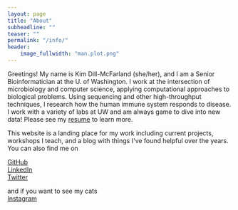 ```yaml
---
layout: page
title: "About"
subheadline: ""
teaser: ""
permalink: "/info/"
header:
    image_fullwidth: "man.plot.png"
---
```


Greetings! My name is Kim Dill-McFarland (she/her), and I am a Senior Bioinformatician at the U. of Washington. I work at the intersection of microbiology and computer science, applying computational approaches to biological problems. Using sequencing and other high-throughput techniques, I research how the human immune system responds to disease. I work with a variety of labs at UW and am always game to dive into new data! Please see my [resume][resume] to learn more.

This website is a landing place for my work including current projects, workshops I teach, and a blog with things I've found helpful over the years. You can also find me on

[GitHub](https://github.com/kdillmcfarland)  
[LinkedIn](https://www.linkedin.com/in/kdillmcfarland/)  
[Twitter](https://twitter.com/kdillmcfarland)  

and if you want to see my cats  
[Instagram](https://www.instagram.com/kdillmcfarland/)


[CV]: https://kdillmcfarland.github.io/long/
[resume]: https://kdillmcfarland.github.io/short/
